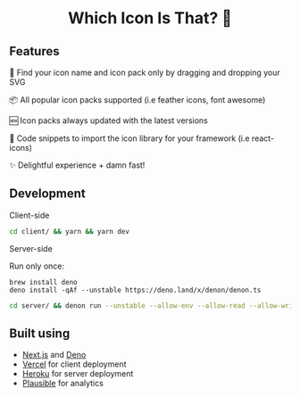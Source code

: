 <div align="center">
  <h1>Which Icon Is That? 🤔</h1>
</div>

## Features

🔎 Find your icon name and icon pack only by dragging and dropping your SVG

📦 All popular icon packs supported (i.e feather icons, font awesome)

🆕 Icon packs always updated with the latest versions

📎 Code snippets to import the icon library for your framework (i.e react-icons)

✨ Delightful experience + damn fast!

## Development

Client-side

```bash
cd client/ && yarn && yarn dev
```

Server-side

Run only once:

```
brew install deno
deno install -qAf --unstable https://deno.land/x/denon/denon.ts
```

```bash
cd server/ && denon run --unstable --allow-env --allow-read --allow-write --allow-net app.ts
```

## Built using

- [Next.js](https://nextjs.org) and [Deno](https://deno.land)
- [Vercel](https://vercel.com) for client deployment
- [Heroku](https://www.heroku.com) for server deployment
- [Plausible](https://plausible.io) for analytics
